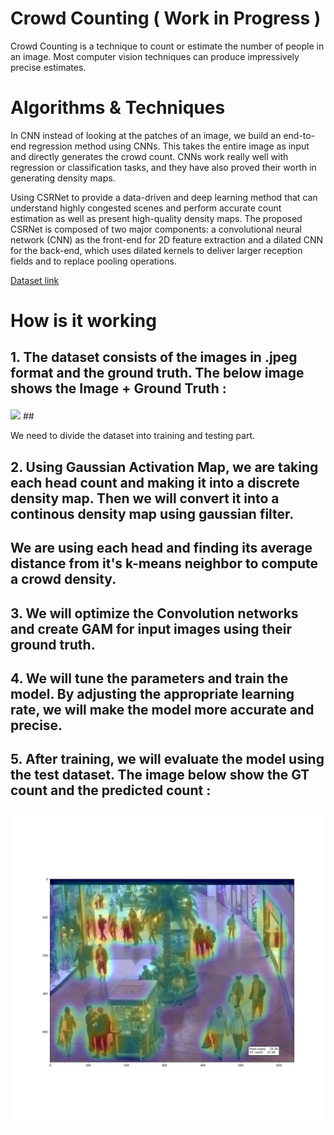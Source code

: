 # Crowd Counting ( Work in Progress )
<p> Crowd Counting is a technique to count or estimate the number of people in an image. Most computer vision techniques can produce impressively precise estimates. <p>

# Algorithms & Techniques
<p>In CNN instead of looking at the patches of an image, we build an end-to-end regression method using CNNs. This takes the entire image as input and directly generates the crowd count. CNNs work really well with regression or classification tasks, and they have also proved their worth in generating density maps. <p>
 
<p>Using CSRNet to provide a data-driven and deep learning method that can understand highly congested scenes and perform accurate count estimation as well as present high-quality density maps. The proposed CSRNet is composed of two major components: a convolutional neural network (CNN) as the front-end for 2D feature extraction and a dilated CNN for the back-end, which uses dilated kernels to deliver larger reception fields and to replace pooling operations.<p>

[Dataset link]

# How is it working 
## <p>1. The dataset consists of the images in .jpeg format and the ground truth. The below image shows the Image + Ground Truth : <p>
<img src="https://user-images.githubusercontent.com/35666615/57588278-4d965800-74d7-11e9-89eb-9da9247f87d4.PNG">
## <p>We need to divide the dataset into training and testing part.<p>
 
## <p>2. Using Gaussian Activation Map, we are taking each head count and making it into a discrete density map. Then we will convert it into a continous density map using gaussian filter.<p>
## <p> We are using each head and finding its average distance from it's k-means neighbor to compute a crowd density.<p>
 
## <p>3. We will optimize the Convolution networks and create GAM for input images using their ground truth.<p>
 
## <p>4. We will tune the parameters and train the model. By adjusting the appropriate learning rate, we will make the model more accurate and precise.
 
## <p>5. After training, we will evaluate the model using the test dataset. The image below show the GT count and the predicted count : <p>
 <img src="https://github.com/KODO-SHINOBI/Crowd-Counting/blob/main/model_logs/05_12_19_d_modified_starter/test_sample/samples_000008.png">

 
[Dataset link]: http://personal.ie.cuhk.edu.hk/~ccloy/downloads_mall_dataset.html
